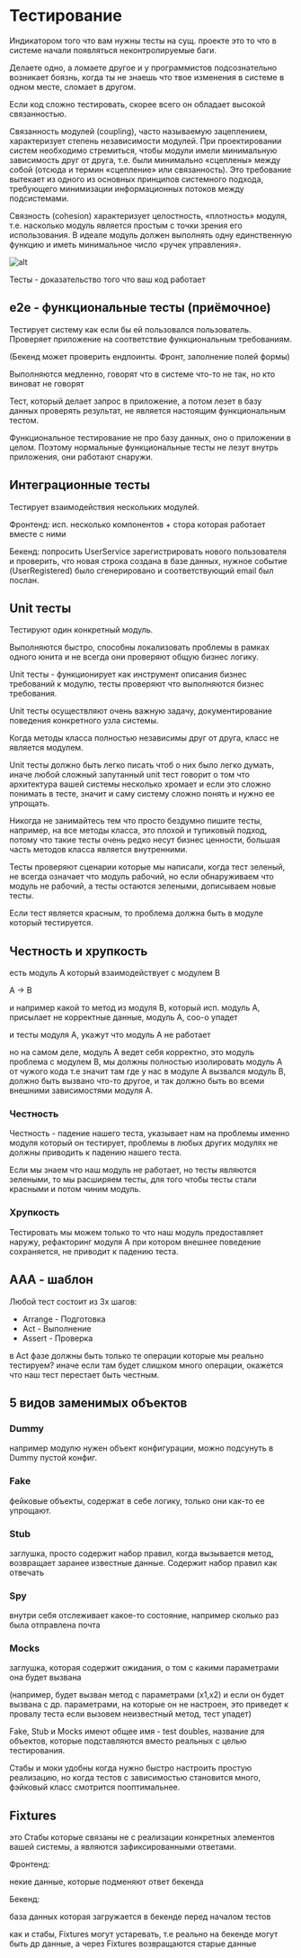 # Тестирование

Индикатором того что вам нужны тесты на сущ. проекте это то что в системе начали появляться неконтролируемые баги.

Делаете одно, а ломаете другое и у программистов подсознательно возникает боязнь, когда ты не знаешь что твое изменения в системе в одном месте, сломает в другом.

Если код сложно тестировать, скорее всего он обладает высокой связанностью.

Связанность модулей (coupling), часто называемую зацеплением, характеризует степень независимости модулей. При проектировании систем необходимо стремиться, чтобы модули имели минимальную зависимость друг от друга, т.е. были минимально «сцеплены» между собой (отсюда и термин «сцепление» или связанность). Это требование вытекает из одного из основных принципов системного подхода, требующего минимизации информационных потоков между подсистемами.

Связность (cohesion) характеризует целостность, «плотность» модуля, т.е. насколько модуль является простым с точки зрения его использования. В идеале модуль должен выполнять одну единственную функцию и иметь минимальное число «ручек управления».

![alt](https://i.gyazo.com/b830abd644d9efbda65b414656a58884.png)

Тесты - доказательство того что ваш код работает

## e2e - функциональные тесты (приёмочное)

Тестирует систему как если бы ей пользовался пользователь. Проверяет приложение на соответствие функциональным требованиям.

(Бекенд может проверить ендпоинты. Фронт, заполнение полей формы)

Выполняются медленно, говорят что в системе что-то не так, но кто виноват не говорят

Тест, который делает запрос в приложение, а потом лезет в базу данных проверять результат, не является настоящим функциональным тестом.

Функциональное тестирование не про базу данных, оно о приложении в целом. Поэтому нормальные функциональные тесты не лезут внутрь приложения, они работают снаружи.

## Интеграционные тесты

Тестирует взаимодействия нескольких модулей.

Фронтенд: исп. несколько компонентов + стора которая работает вместе с ними

Бекенд: попросить UserService зарегистрировать нового пользователя и проверить, что новая строка создана в базе данных, нужное событие (UserRegistered) было сгенерировано и соответствующий email был послан.


## Unit тесты

Тестируют один конкретный модуль.

Выполняются быстро, способны локализовать проблемы в рамках одного юнита и не всегда они проверяют общую бизнес логику.

Unit тесты - функционирует как инструмент описания бизнес требований к модулю, тесты проверяют что выполняются бизнес требования.

Unit тесты осуществляют очень важную задачу, документирование поведения конкретного узла системы.

Когда методы класса полностью независимы друг от друга, класс не является модулем.

Unit тесты должно быть легко писать чтоб о них было легко думать, иначе любой сложный запутанный unit тест говорит о том что архитектура вашей системы несколько хромает и если это сложно понимать в тесте, значит и саму систему сложно понять и нужно ее упрощать.

Никогда не занимайтесь тем что просто бездумно пишите тесты, например, на все методы класса, это плохой и тупиковый подход, потому что такие тесты очень редко несут бизнес ценности, большая часть методов класса является внутренними.


Тесты  проверяют сценарии которые мы написали, когда тест зеленый, не всегда означает что модуль рабочий, но если обнаруживаем что модуль не рабочий, а тесты остаются зелеными, дописываем новые тесты.

Если тест является красным, то проблема должна быть в модуле который тестируется.


## Честность и хрупкость

есть модуль A который взаимодействует с модулем B

A -> B

и например какой то метод из модуля B, который исп. модуль А, присылает не корректные данные, модуль А, соо-о упадет

и тесты модуля А, укажут что модуль А не работает

но на самом деле, модуль А ведет себя корректно, это модуль проблема с модулем B, мы должны полностью изолировать модуль А от чужого кода т.е значит там где у нас в модуле А вызвался модуль B, должно быть вызвано что-то другое, и так должно быть во всеми внешними зависимостями модуля А.


### Честность

Честность - падение нашего теста, указывает нам на проблемы именно модуля который он тестирует, проблемы в любых других модулях не должны приводить к падению нашего теста.

Если мы знаем что наш модуль не работает, но тесты являются зелеными, то мы расширяем тесты, для того чтобы тесты стали красными и потом чиним модуль.

### Хрупкость

Тестировать мы можем только то что наш модуль предоставляет наружу, рефакторинг модуля А при котором внешнее поведение сохраняется, не приводит к падению теста.

## AAA - шаблон

Любой тест состоит из 3х шагов:

- Arrange - Подготовка
- Act - Выполнение
- Assert - Проверка

в Act фазе должны быть только те операции которые мы реально тестируем? иначе если там будет слишком много операции, окажется что наш тест перестает быть честным.

## 5 видов заменимых объектов

### Dummy

например модулю нужен объект конфигурации, можно подсунуть в Dummy пустой конфиг.

### Fake

фейковые объекты, содержат в себе логику, только они как-то ее упрощают.

### Stub

заглушка, просто содержит набор правил, когда вызывается метод, возвращает заранее известные данные. Cодержит набор правил как отвечать

### Spy

внутри себя отслеживает какое-то состояние, например сколько раз была отправлена почта

### Mocks

заглушка, которая содержит ожидания, о том с какими параметрами она будет вызвана

(например, будет вызван метод с параметрами (x1,x2) и если он будет вызвана с др. параметрами, на которые он не настроен, это приведет к провалу теста если вызовем неизвестный метод, тест упадет)

Fake, Stub и Mocks имеют общее имя - test doubles, название для объектов, которые подставляются вместо реальных с целью тестирования.

Стабы и моки удобны когда нужно быстро настроить простую реализацию, но когда тестов с зависимостью становится много, фэйковый класс смотрится пооптимальнее.

## Fixtures

это Стабы которые связаны не с реализации конкретных элементов вашей системы, а являются зафиксированными ответами.

Фронтенд:

некие данные, которые подменяют ответ бекенда

Бекенд:

база данных которая загружается в бекенде перед началом тестов

как и стабы, Fixtures могут устаревать, т.е реально на бекенде могут быть др данные, а через Fixtures возвращаются старые данные
